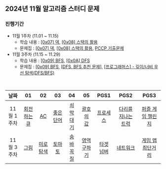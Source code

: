 ## 2024년 11월 알고리즘 스터디 문제

### 진행기간
- 11월 1주차 (11.01 ~ 11.15)
    - 학습 내용 : [[0x07] 덱](https://blog.encrypted.gg/935), [[0x08] 스택의 활용](https://blog.encrypted.gg/936)
    - 문제집 : [[0x07] 덱](https://github.com/encrypted-def/basic-algo-lecture/blob/master/workbook/0x07.md), [[0x08] 스택의 활용](https://github.com/encrypted-def/basic-algo-lecture/blob/master/workbook/0x08.md), [PCCP 기출문제](https://school.programmers.co.kr/learn/challenges?order=recent&page=1&partIds=56389)
- 11월 3주차 (11.15 ~ 11.29)
    - 학습 내용 : [[0x09] BFS](https://blog.encrypted.gg/941), [[0x0A] DFS](https://blog.encrypted.gg/942)
    - 문제집 : [[0x09] BFS](https://github.com/encrypted-def/basic-algo-lecture/blob/master/workbook/0x09.md), [[DFS, BFS 추천 문제]](https://www.acmicpc.net/workbook/view/1833), [[프로그래머스] - 깊이/너비 우선 탐색(DFS/BFS)](https://school.programmers.co.kr/learn/courses/30/parts/12421)


<br />

| 날짜 | 01 | 02 | 03 | 04 | 05 | PGS1 | PGS2 | PGS3 |
| :---: | :---: | :---: | :---: | :---: | :---: | :---: | :---: | :---: |
| 11월 1주차 | [회전하는 큐](https://www.acmicpc.net/problem/1021) | [AC](https://www.acmicpc.net/problem/5430) | [좋은 단어](https://www.acmicpc.net/problem/3986) | [쇠막대기](https://www.acmicpc.net/problem/10799) | [괄호의 값](https://www.acmicpc.net/problem/2504) | [프로세스](https://school.programmers.co.kr/learn/courses/30/lessons/42587) | [다리를 지나는 트럭](https://school.programmers.co.kr/learn/courses/30/lessons/42583) | [퍼즐 게임 챌린지](https://school.programmers.co.kr/learn/courses/30/lessons/340212) |
| 11월 3주차 | [그림](https://www.acmicpc.net/problem/1926) | [미로 탐색](https://www.acmicpc.net/problem/2178) | [토마토](https://www.acmicpc.net/problem/7576) | [숨바꼭질](https://www.acmicpc.net/problem/1697) | [영역 구하기](https://www.acmicpc.net/problem/2583) | [타겟 넘버](https://school.programmers.co.kr/learn/courses/30/lessons/43165) | [네트워크](https://school.programmers.co.kr/learn/courses/30/lessons/43162) | [게임 맵 최단거리](https://school.programmers.co.kr/learn/courses/30/lessons/1844) |
